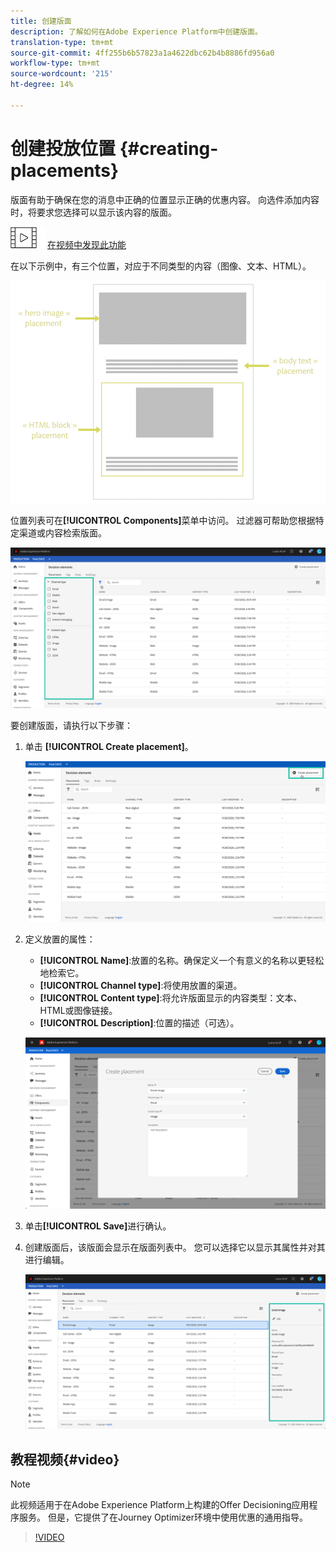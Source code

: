 ```yaml
---
title: 创建版面
description: 了解如何在Adobe Experience Platform中创建版面。
translation-type: tm+mt
source-git-commit: 4ff255b6b57823a1a4622dbc62b4b8886fd956a0
workflow-type: tm+mt
source-wordcount: '215'
ht-degree: 14%

---
```


# 创建投放位置 {#creating-placements}

版面有助于确保在您的消息中正确的位置显示正确的优惠内容。 向选件添加内容时，将要求您选择可以显示该内容的版面。

![](../assets/do-not-localize/how-to-video.png) [在视频中发现此功能](#video)

在以下示例中，有三个位置，对应于不同类型的内容（图像、文本、HTML）。

![](../assets/offers_placement_schema.png)

位置列表可在&#x200B;**[!UICONTROL Components]**&#x200B;菜单中访问。 过滤器可帮助您根据特定渠道或内容检索版面。

![](../assets/placements_filter.png)

要创建版面，请执行以下步骤：

1. 单击 **[!UICONTROL Create placement]**。

   ![](../assets/offers_placement_creation.png)

1. 定义放置的属性：

   * **[!UICONTROL Name]**:放置的名称。确保定义一个有意义的名称以更轻松地检索它。
   * **[!UICONTROL Channel type]**:将使用放置的渠道。
   * **[!UICONTROL Content type]**:将允许版面显示的内容类型：文本、HTML或图像链接。
   * **[!UICONTROL Description]**:位置的描述（可选）。

   ![](../assets/offers_placement_creation_properties.png)

1. 单击&#x200B;**[!UICONTROL Save]**&#x200B;进行确认。

1. 创建版面后，该版面会显示在版面列表中。 您可以选择它以显示其属性并对其进行编辑。

   ![](../assets/placement_created.png)

## 教程视频{#video}

>[!NOTE]
>
>此视频适用于在Adobe Experience Platform上构建的Offer Decisioning应用程序服务。 但是，它提供了在Journey Optimizer环境中使用优惠的通用指导。

>[!VIDEO](https://video.tv.adobe.com/v/329372?quality=12)
